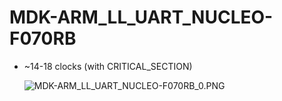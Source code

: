 # MDK-ARM_LL_UART_NUCLEO-F070RB
- ~14-18 clocks (with CRITICAL_SECTION)

  ![MDK-ARM_LL_UART_NUCLEO-F070RB_0.PNG](./README.media/MDK-ARM_LL_UART_NUCLEO-F070RB_0.PNG)


